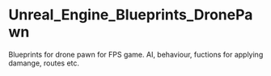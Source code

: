 # Unreal_Engine_Blueprints_DronePawn
Blueprints for drone pawn for FPS game.
AI, behaviour, fuctions for applying damange, routes etc.
